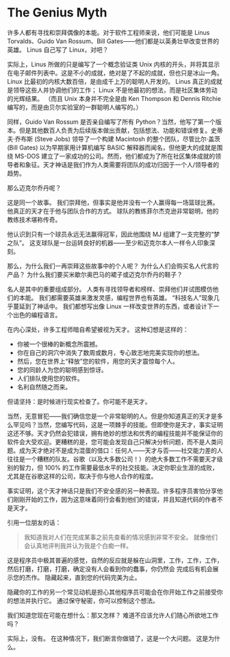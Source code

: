 # The Genius Myth

许多人都有寻找和崇拜偶像的本能。对于软件工程师来说，他们可能是 Linus Torvalds、Guido Van Rossum、Bill Gates——他们都是以英勇壮举改变世界的英雄。 Linus 自己写了 Linux，对吧？

实际上，Linus 所做的只是编写了一个概念验证类 Unix 内核的开头，并将其显示在电子邮件列表中。这是不小的成就，绝对是了不起的成就，但也只是冰山一角。 Linux 比最初的内核大数百倍，是由成千上万的聪明人开发的。 Linus 真正的成就是领导这些人并协调他们的工作； Linux 不是他最初的想法，而是社区集体劳动的光辉结果。 （而且 Unix 本身并不完全是由 Ken Thompson 和 Dennis Ritchie 编写的，而是由贝尔实验室的一群聪明人编写的。）

同样，Guido Van Rossum 是否亲自编写了所有 Python？当然，他写了第一个版本。但是其他数百人负责为后续版本做出贡献，包括想法、功能和错误修复。史蒂夫·乔布斯 (Steve Jobs) 领导了一个构建 Macintosh 的整个团队，尽管比尔·盖茨 (Bill Gates) 以为早期家用计算机编写 BASIC 解释器而闻名，但他更大的成就是围绕 MS-DOS 建立了一家成功的公司。然而，他们都成为了所在社区集体成就的领导者和象征。天才神话是我们作为人类需要将团队的成功归因于一个人/领导者的趋势。

那么迈克尔乔丹呢？

这是同一个故事。 我们崇拜他，但事实是他并没有一个人赢得每一场篮球比赛。 他真正的天才在于他与团队合作的方式。 球队的教练菲尔杰克逊非常聪明，他的教练技术堪称传奇。

他认识到只有一个球员永远无法赢得冠军，因此他围绕 MJ 组建了一支完整的“梦之队”。 这支球队是一台运转良好的机器——至少和迈克尔本人一样令人印象深刻。

那么，为什么我们一再崇拜这些故事中的个人呢？ 为什么人们会购买名人代言的产品？ 为什么我们要买米歇尔奥巴马的裙子或迈克尔乔丹的鞋子？

名人是其中的重要组成部分。 人类有寻找领导者和榜样、崇拜他们并试图模仿他们的本能。 我们都需要英雄来激发灵感，编程世界也有英雄。 “科技名人”现象几乎蔓延到了神话中。 我们都想写出像 Linux 一样改变世界的东西，或者设计下一个出色的编程语言。

在内心深处，许多工程师暗自希望被视为天才。 这种幻想是这样的：

* 你被一个很棒的新概念所震撼。
* 你在自己的洞穴中消失了数周或数月，专心致志地完美实现你的想法。
* 然后，您在世界上“释放”您的软件，用您的天才震惊每个人。
* 您的同龄人为您的聪明感到惊讶。
* 人们排队使用您的软件。
* 名利自然随之而来。

但请坚持：是时候进行现实检查了。你可能不是天才。

当然，无意冒犯——我们确信您是一个非常聪明的人。但是你知道真正的天才是多么罕见吗？当然，您编写代码，这是一项棘手的技能。但即使你是天才，事实证明这还不够。天才仍然会犯错误，拥有绝妙的想法和优秀的编程技能并不能保证你的软件会大受欢迎。更糟糕的是，您可能会发现自己只解决分析问题，而不是人类问题。成为天才绝对不是成为混蛋的借口：任何人——天才与否——社交能力差的人往往是一个糟糕的队友。谷歌（以及大多数公司！）的绝大多数工作不需要天才级别的智力，但 100% 的工作需要最低水平的社交技能。决定你职业生涯的成败，尤其是在谷歌这样的公司，取决于你与他人合作的程度。

事实证明，这个天才神话只是我们不安全感的另一种表现。许多程序员害怕分享他们刚刚开始的工作，因为这意味着同行会看到他们的错误，并且知道代码的作者不是天才。

引用一位朋友的话：

> 我知道我对人们在完成某事之前先查看的情况感到非常不安全。 就像他们会认真地评判我并认为我是个白痴一样。

这是程序员中极其普遍的感觉，自然的反应就是躲在山洞里，工作，工作，工作，然后打磨，打磨，打磨，确定没有人会看到你的蠢事，你仍然会 完成后有机会展示您的杰作。 隐藏起来，直到您的代码完美为止。

隐藏你的工作的另一个常见动机是担心其他程序员可能会在你开始工作之前接受你的想法并执行它。 通过保守秘密，你可以控制这个想法。

我们知道您现在可能在想什么：那又怎样？ 难道不应该允许人们随心所欲地工作吗？

实际上，没有。 在这种情况下，我们断言你做错了，这是一个大问题。 这是为什么。
